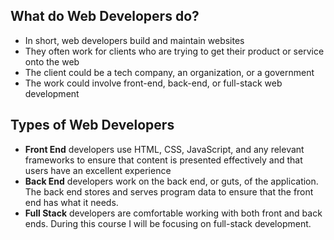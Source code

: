 ## What do Web Developers do?
- In short, web developers build and maintain websites
- They often work for clients who are trying to get their product or service onto the web
- The client could be a tech company, an organization, or a government
- The work could involve front-end, back-end, or full-stack web development

## Types of Web Developers
- <b>Front End</b> developers use HTML, CSS, JavaScript, and any relevant frameworks to ensure that content is presented effectively and that users have an excellent experience
- <b>Back End</b> developers work on the back end, or guts, of the application. The back end stores and serves program data to ensure that the front end has what it needs.
- <b>Full Stack</b> developers are comfortable working with both front and back ends. During this course I will be focusing on full-stack development.